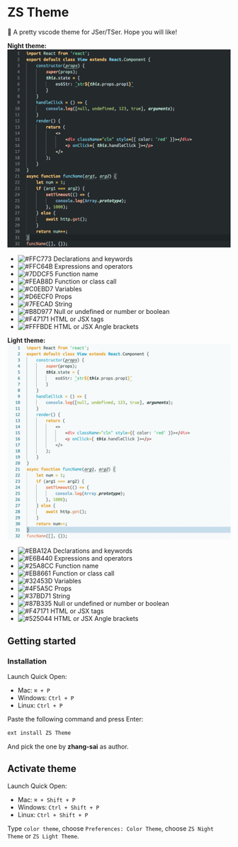 # ZS Theme

🎨 A pretty vscode theme for JSer/TSer. Hope you will like!

**Night theme:**
![demo](./assets/zs-theme-night-demo.jpeg)

- ![#FFC773](https://placehold.it/15/FFC773/000000?text=+) Declarations and keywords
- ![#FFC64B](https://placehold.it/15/FFC64B/000000?text=+) Expressions and operators
- ![#7DDCF5](https://placehold.it/15/7DDCF5/000000?text=+) Function name
- ![#FEAB8D](https://placehold.it/15/FEAB8D/000000?text=+) Function or class call
- ![#C0EBD7](https://placehold.it/15/C0EBD7/000000?text=+) Variables
- ![#D6ECF0](https://placehold.it/15/D6ECF0/000000?text=+) Props
- ![#7FECAD](https://placehold.it/15/7FECAD/000000?text=+) String
- ![#B8D977](https://placehold.it/15/B8D977/000000?text=+) Null or undefined or number or boolean
- ![#F47171](https://placehold.it/15/F47171/000000?text=+) HTML or JSX tags
- ![#FFFBDE](https://placehold.it/15/FFFBDE/000000?text=+) HTML or JSX Angle brackets

**Light theme:**
![demo](./assets/zs-theme-light-demo.jpeg)

- ![#EBA12A](https://placehold.it/15/EBA12A/000000?text=+) Declarations and keywords
- ![#E6B440](https://placehold.it/15/E6B440/000000?text=+) Expressions and operators
- ![#25A8CC](https://placehold.it/15/25A8CC/000000?text=+) Function name
- ![#EB8661](https://placehold.it/15/EB8661/000000?text=+) Function or class call
- ![#32453D](https://placehold.it/15/32453D/000000?text=+) Variables
- ![#4F5A5C](https://placehold.it/15/4F5A5C/000000?text=+) Props
- ![#37BD71](https://placehold.it/15/37BD71/000000?text=+) String
- ![#87B335](https://placehold.it/15/87B335/000000?text=+) Null or undefined or number or boolean
- ![#F47171](https://placehold.it/15/F47171/000000?text=+) HTML or JSX tags
- ![#525044](https://placehold.it/15/525044/000000?text=+) HTML or JSX Angle brackets

## Getting started

### Installation

Launch Quick Open:

- Mac: `⌘ + P`
- Windows: `Ctrl + P`
- Linux: `Ctrl + P`

Paste the following command and press Enter:

```bash
ext install ZS Theme
```

And pick the one by **zhang-sai** as author.

## Activate theme

Launch Quick Open:

- Mac: `⌘ + Shift + P`
- Windows: `Ctrl + Shift + P`
- Linux: `Ctrl + Shift + P`

Type `color theme`, choose `Preferences: Color Theme`, choose `ZS Night Theme` or `ZS Light Theme`.
